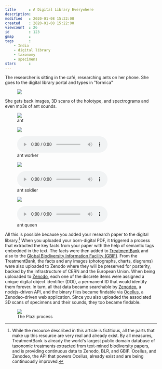 ```yaml
---
title      : A Digital Library Everywhere
description: 
modified   : 2020-01-08 15:22:00
created    : 2020-01-08 15:22:00
viewcount  : 26
id         : 123
gmap       : 
tags       :
    - India
    - digital library
    - taxonomy
    - specimens
stars      : 
---
```


The researcher is sitting in the café, researching ants on her phone. She goes to the digital library portal and types in "formica"

<figure>
    <img src="formica.gif">
</figure>

She gets back images, 3D scans of the holotype, and spectrograms and even mp3s of ant sounds.

<figure class="not100">
    <img src="ant-3d.gif">
    <figcaption>ant</figcaption>
</figure>

<figure class="not100">
    <img src="ant-sound-worker.png">
</figure>
<figure>
    <audio controls src="img/ant-sound-worker.mp3">
        Your browser does not support the <code>audio</code> element.
    </audio>
    <figcaption>ant worker</figcaption>
</figure>

<figure class="not100">
    <img src="ant-sound-soldier.png">
</figure>
<figure>
    <audio controls src="img/ant-sound-soldier.mp3">
        Your browser does not support the <code>audio</code> element.
    </audio>
    <figcaption>ant soldier</figcaption>
</figure>

<figure class="not100">
    <img src="ant-sound-queen.png">
</figure>
<figure>
    <audio controls src="img/ant-sound-queen.mp3">
        Your browser does not support the <code>audio</code> element.
    </audio>
    <figcaption>ant queen</figcaption>
</figure>

All this is possible because you added your research paper to the digital library.[^1] When you uploaded your born-digital PDF, it triggered a process that extracted the key facts from your paper with the help of semantic tags embedded in the text. The facts were then added to [TreatmentBank](https://treatmentbank.org) and also to the [Global Biodiversity Information Facility (GBIF)](https://gbif.org). From the TreatmentBank, the facts and any images (photographs, charts, diagrams) were also uploaded to Zenodo where they will be preserved for posterity, backed by the infrastructure of CERN and the European Union. When being uplooaded to [Zenodo](https://zenodo.org), each one of the discrete items were assigned a unique digital object identifier (DOI), a permanent ID that would identify them forever. In turn, all that data became searchable by [Zenodeo](https://zenodeo.punkish.org), a nodejs-driven API, and the binary files became findable via [Ocellus](https://ocellus.punkish.org), a Zenodeo-driven web application. Since you also uploaded the associated 3D scans of specimens and their sounds, they too became findable.

<figure>
    <img src="plazi-process.png">
    <figcaption>The Plazi process</figcaption>
</figure>

[^1]: While the resource described in this article is fictitious, all the parts that make up this resource are very real and already exist. By all measures, TreatmentBank is already the world's largest public domain database of taxonomic treatments extracted from text-mined biodiversity papers, and is providing continuous data to Zenodo, BLR, and GBIF. Ocellus, and Zenodeo, the API that powers Ocellus, already exist and are being continuously improved.